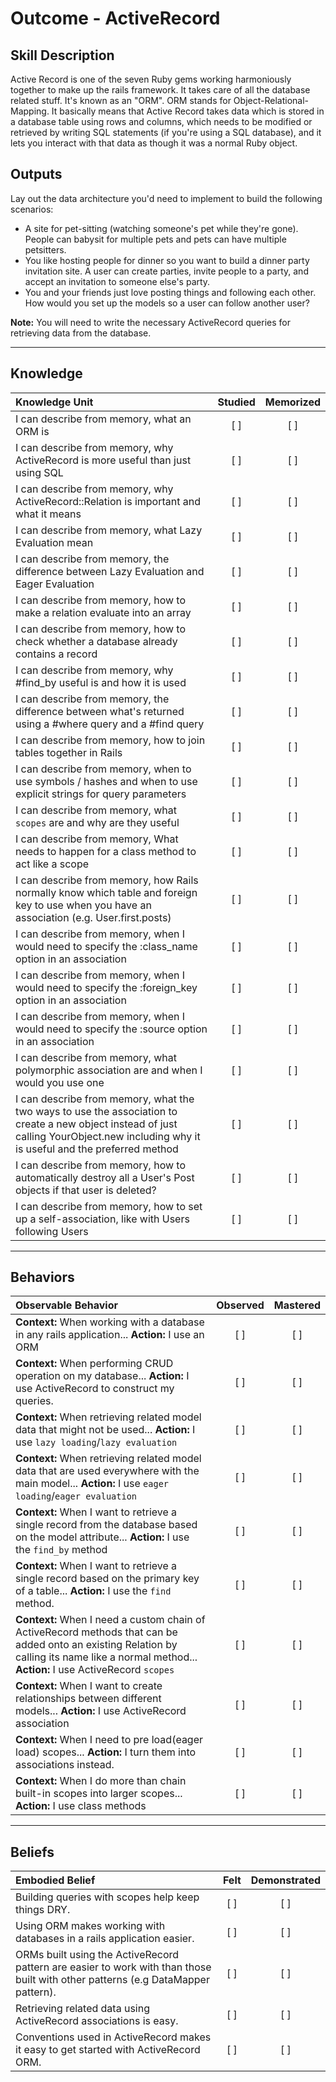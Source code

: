 # Outcome - ActiveRecord

Skill Description
----------
Active Record is one of the seven Ruby gems working harmoniously together to make up the rails framework. It takes care of all the database related stuff. It's known as an "ORM". ORM stands for Object-Relational-Mapping. It basically means that Active Record takes data which is stored in a database table using rows and columns, which needs to be modified or retrieved by writing SQL statements (if you're using a SQL database), and it lets you interact with that data as though it was a normal Ruby object.

Outputs
----------
Lay out the data architecture you'd need to implement to build the following scenarios:
- A site for pet-sitting (watching someone's pet while they're gone). People can babysit for multiple pets and pets can have multiple petsitters.
- You like hosting people for dinner so you want to build a dinner party invitation site. A user can create parties, invite people to a party, and accept an invitation to someone else's party.
- You and your friends just love posting things and following each other. How would you set up the models so a user can follow another user?

**Note:** You will need to write the necessary ActiveRecord queries for retrieving data from the database.


----------
## **Knowledge**


| Knowledge Unit   |      Studied      | Memorized |
|:-------------|:------------------:|:--------:|
| I can describe from memory, what an ORM is | [ ] | [ ]  |
| I can describe from memory, why ActiveRecord is more useful than just using SQL | [ ] | [ ]  |
| I can describe from memory, why ActiveRecord::Relation is important and what it means | [ ] | [ ]  |
| I can describe from memory, what Lazy Evaluation mean | [ ] | [ ]  |
| I can describe from memory, the difference between Lazy Evaluation and Eager Evaluation | [ ] | [ ]  |
| I can describe from memory, how to make a relation evaluate into an array | [ ] | [ ]  |
| I can describe from memory, how to check whether a database already contains a record | [ ] | [ ]  |
| I can describe from memory, why #find_by useful is and how it is used | [ ] | [ ]  |
| I can describe from memory, the difference between what's returned using a #where query and a #find query | [ ] | [ ]  |
| I can describe from memory, how to join tables together in Rails | [ ] | [ ]  |
| I can describe from memory, when to use symbols / hashes and when to use explicit strings for query parameters | [ ] | [ ]  |
| I can describe from memory, what `scopes` are and why are they useful | [ ] | [ ]  |
| I can describe from memory, What needs to happen for a class method to act like a scope | [ ] | [ ]  |
| I can describe from memory, how Rails normally know which table and foreign key to use when you have an association (e.g. User.first.posts) | [ ] | [ ]  |
| I can describe from memory, when I would need to specify the :class_name option in an association | [ ] | [ ]  |
| I can describe from memory, when I would need to specify the :foreign_key option in an association | [ ] | [ ]  |
| I can describe from memory, when I would need to specify the :source option in an association | [ ] | [ ]  |
| I can describe from memory, what polymorphic association are and when I would you use one | [ ] | [ ]  |
| I can describe from memory, what the two ways to use the association to create a new object instead of just calling YourObject.new including why it is useful and the preferred method | [ ] | [ ]  |
| I can describe from memory, how to automatically destroy all a User's Post objects if that user is deleted? | [ ] | [ ]  |
| I can describe from memory, how to set up a self-association, like with Users following Users | [ ] | [ ]  |


----------


## **Behaviors**


| Observable Behavior   |      Observed      | Mastered |
|:-------------|:------------------:|:--------:|
| **Context:** When working with a database in any rails application... **Action:** I use an ORM  | [ ] | [ ]  |
| **Context:** When performing CRUD operation on my database... **Action:** I use ActiveRecord to construct my queries. | [ ] | [ ]  |
| **Context:** When retrieving related model data that might not be used... **Action:** I use `lazy loading`/`lazy evaluation` | [ ] | [ ]  |
| **Context:** When retrieving related model data that are used everywhere with the main model... **Action:** I use `eager loading`/`eager evaluation`  | [ ] | [ ]  |
| **Context:** When I want to retrieve a single record from the database based on the model attribute... **Action:** I use the `find_by` method | [ ] | [ ]  |
| **Context:** When I want to retrieve a single record based on the primary key of a table... **Action:** I use the `find` method. | [ ] | [ ]  |
| **Context:** When I need a custom chain of ActiveRecord methods that can be added onto an existing Relation by calling its name like a normal method... **Action:** I use ActiveRecord `scopes` | [ ] | [ ]  |
| **Context:** When I want to create relationships between different models... **Action:** I use ActiveRecord association | [ ] | [ ]  |
| **Context:** When I need to pre load(eager load) scopes... **Action:** I turn them into associations instead. | [ ] | [ ]  |
| **Context:** When I do more than chain built-in scopes into larger scopes... **Action:** I use class methods | [ ] | [ ]  |


----------


## **Beliefs**


| Embodied Belief   |      Felt      | Demonstrated |
|:-------------|:------------------:|:--------:|
| Building queries with scopes help keep things DRY. | [ ] | [ ]  |
| Using ORM makes working with databases in a rails application easier. | [ ] | [ ]  |
| ORMs built using the ActiveRecord pattern are easier to work with than those built with other patterns (e.g DataMapper pattern). | [ ] | [ ]  |
| Retrieving related data using ActiveRecord associations is easy. | [ ] | [ ]  |
| Conventions used in ActiveRecord makes it easy to get started with ActiveRecord ORM. | [ ] | [ ]  |
